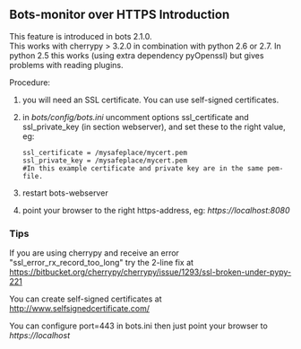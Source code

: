 ## Bots-monitor over HTTPS Introduction

This feature is introduced in bots 2.1.0.  
This works with cherrypy \> 3.2.0 in combination with python 2.6 or
2.7. In python 2.5 this works (using extra dependency pyOpenssl) but
gives problems with reading plugins.

Procedure:

1.  you will need an SSL certificate. You can use self-signed
    certificates.
2.  in *bots/config/bots.ini* uncomment options ssl\_certificate and
    ssl\_private\_key (in section webserver), and set these to the right
    value, eg:

        ssl_certificate = /mysafeplace/mycert.pem 
        ssl_private_key = /mysafeplace/mycert.pem
        #In this example certificate and private key are in the same pem-file.

3.  restart bots-webserver
4.  point your browser to the right https-address, eg:
    *https://localhost:8080*

### Tips

If you are using cherrypy and receive an error
"ssl\_error\_rx\_record\_too\_long" try the 2-line fix at
<https://bitbucket.org/cherrypy/cherrypy/issue/1293/ssl-broken-under-pypy-221>

You can create self-signed certificates at
<http://www.selfsignedcertificate.com/> 

You can configure port=443 in
bots.ini then just point your browser to *https://localhost*


